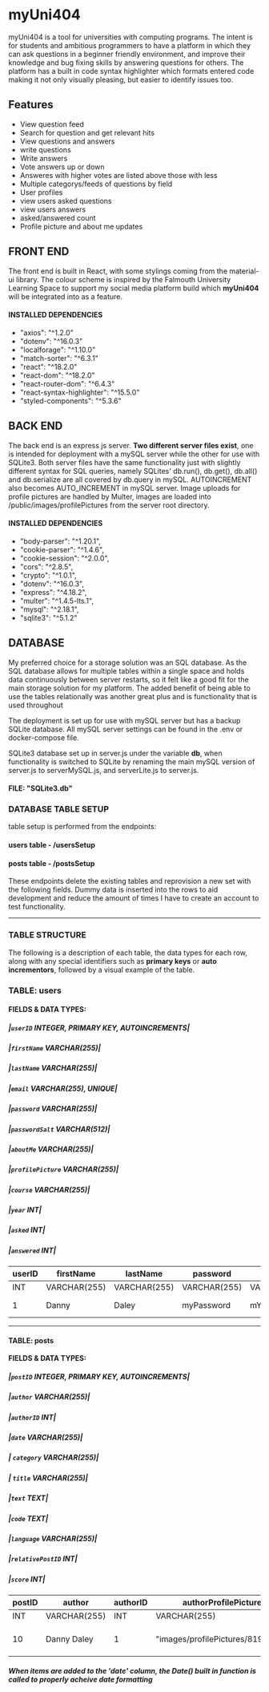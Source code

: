 # myUni404

myUni404 is a tool for universities with computing programs. The intent is for students and ambitious programmers to have a platform in which they can ask questions in a beginner friendly environment, and improve their knowledge and bug fixing skills by answering questions for others. The platform has a built in code syntax highlighter which formats entered code making it not only visually pleasing, but easier to identify issues too.

## Features

-   View question feed
-   Search for question and get relevant hits
-   View questions and answers
-   write questions
-   Write answers
-   Vote answers up or down
-   Answeres with higher votes are listed above those with less
-   Multiple categorys/feeds of questions by field
-   User profiles
-   view users asked questions
-   view users answers
-   asked/answered count
-   Profile picture and about me updates

## FRONT END

The front end is built in React, with some stylings coming from the material-ui library. The colour scheme is inspired by the Falmouth University Learning Space to support my social media platform build which **myUni404** will be integrated into as a feature.

#### INSTALLED DEPENDENCIES

-   "axios": "^1.2.0"
-   "dotenv": "^16.0.3"
-   "localforage": "^1.10.0"
-   "match-sorter": "^6.3.1"
-   "react": "^18.2.0"
-   "react-dom": "^18.2.0"
-   "react-router-dom": "^6.4.3"
-   "react-syntax-highlighter": "^15.5.0"
-   "styled-components": "^5.3.6"

## BACK END

The back end is an express js server. **Two different server files exist**, one is intended for deployment with a mySQL server while the other for use with SQLite3. Both server files have the same functionality just with slightly different syntax for SQL queries, namely SQLites' db.run(), db.get(), db.all() and db.serialize are all covered by db.query in mySQL. AUTOINCREMENT also becomes AUTO_INCREMENT in mySQL server.
Image uploads for profile pictures are handled by Multer, images are loaded into /public/images/profilePictures from the server root directory.

#### INSTALLED DEPENDENCIES

-   "body-parser": "^1.20.1",
-   "cookie-parser": "^1.4.6",
-   "cookie-session": "^2.0.0",
-   "cors": "^2.8.5",
-   "crypto": "^1.0.1",
-   "dotenv": "^16.0.3",
-   "express": "^4.18.2",
-   "multer": "^1.4.5-lts.1",
-   "mysql": "^2.18.1",
-   "sqlite3": "^5.1.2"

## DATABASE

My preferred choice for a storage solution was an SQL database. As the SQL database allows for multiple tables within a single space
and holds data continuously between server restarts, so it felt like a good fit for the main storage solution for my platform.
The added benefit of being able to use the tables relationally was another great plus and is functionality that is used throughout

The deployment is set up for use with mySQL server but has a backup SQLite database. All mySQL server settings can be found in the .env or docker-compose file.

SQLite3 database set up in server.js under the variable **db**, when functionality is switched to SQLite by renaming the main mySQL version of server.js to serverMySQL.js, and serverLite.js to server.js.

#### **FILE: "SQLite3.db"**

### **DATABASE TABLE SETUP**

table setup is performed from the endpoints:

#### **users table** - /usersSetup

#### **posts table** - /postsSetup

These endpoints delete the existing tables and reprovision a new set with the following fields. Dummy data is inserted into the rows to aid development and reduce the amount of times I have to create an account to test functionality.

---

### **TABLE STRUCTURE**

The following is a description of each table, the data types for each row, along with any special identifiers such as **primary keys** or **auto incrementors**, followed by a visual example of the table.

### TABLE: users

#### **FIELDS & DATA TYPES:**

##### |`userID` INTEGER, PRIMARY KEY, AUTOINCREMENTS|

##### |`firstName` VARCHAR(255)|

##### |`lastName` VARCHAR(255)|

##### |`email` VARCHAR(255), UNIQUE|

##### |`password` VARCHAR(255)|

##### |`passwordSalt` VARCHAR(512)|

##### |`aboutMe` VARCHAR(255)|

##### |`profilePicture` VARCHAR(255)|

##### |`course` VARCHAR(255)|

##### |`year` INT|

##### |`asked` INT|

##### |`answered` INT|

| userID | firstName    | lastName     | password     | passwordSalt     | aboutMe                   | profilePicture  | course       | year | asked | answered |
| ------ | ------------ | ------------ | ------------ | ---------------- | ------------------------- | --------------- | ------------ | ---- | ----- | -------- |
| INT    | VARCHAR(255) | VARCHAR(255) | VARCHAR(255) | VARCHAR(255)     | VARCHAR(255)              | VARCHAR(255)    | VARCHAR(255) | INT  | INT   | INT      |
| 1      | Danny        | Daley        | myPassword   | mYhAsHeDpAsSwOrD | This is my about me text! | Web Development | 3            | 1    | 4     | 2        |

---

#### TABLE: posts

**FIELDS & DATA TYPES:**

##### |`postID` INTEGER, PRIMARY KEY, AUTOINCREMENTS|

##### |`author` VARCHAR(255)|

##### |`authorID` INT|

##### |`date` VARCHAR(255)|

##### | `category` VARCHAR(255)|

##### | `title` VARCHAR(255)|

##### |`text` TEXT|

##### |`code` TEXT|

##### |`language` VARCHAR(255)|

##### |`relativePostID` INT|

##### |`score` INT|

| postID | author       | authorID | authorProfilePicture              | date         | category     | title                   | text              | code                | language     | score |
| ------ | ------------ | -------- | --------------------------------- | ------------ | ------------ | ----------------------- | ----------------- | ------------------- | ------------ | ----- |
| INT    | VARCHAR(255) | INT      | VARCHAR(255)                      | VARCHAR(255) | VARCHAR(255) | VARCHAR(255)            | TEXT              | TEXT                | VARCHAR(255) | INT   |
| 10     | Danny Daley  | 1        | "images/profilePictures/8197.png" | "2022-12-01" | Web          | "Cant center this div!" | "How do I Cen..." | <div margin:center> | HTML         | 3     |

#### **_When items are added to the 'date' column, the Date() built in function is called to properly acheive date formatting_**
